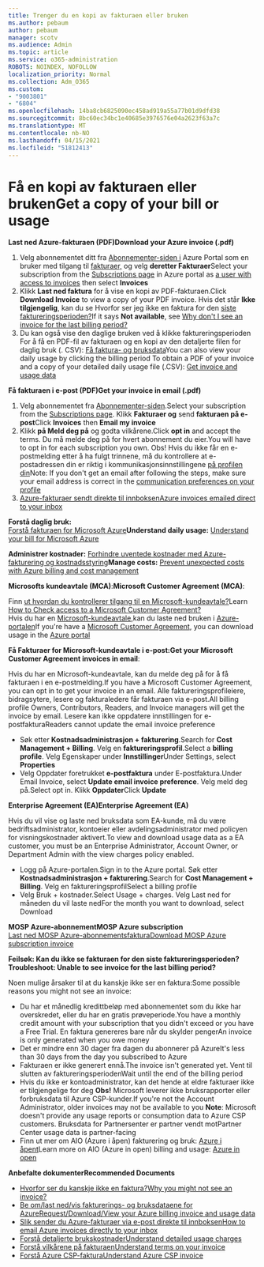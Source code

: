 ```yaml
---
title: Trenger du en kopi av fakturaen eller bruken
ms.author: pebaum
author: pebaum
manager: scotv
ms.audience: Admin
ms.topic: article
ms.service: o365-administration
ROBOTS: NOINDEX, NOFOLLOW
localization_priority: Normal
ms.collection: Adm_O365
ms.custom:
- "9003801"
- "6804"
ms.openlocfilehash: 14ba8cb6825090ec458ad919a55a77b01d9dfd38
ms.sourcegitcommit: 8bc60ec34bc1e40685e3976576e04a2623f63a7c
ms.translationtype: MT
ms.contentlocale: nb-NO
ms.lasthandoff: 04/15/2021
ms.locfileid: "51812413"
---
```

# <a name="get-a-copy-of-your-bill-or-usage"></a><span data-ttu-id="7e38f-102">Få en kopi av fakturaen eller bruken</span><span class="sxs-lookup"><span data-stu-id="7e38f-102">Get a copy of your bill or usage</span></span>

<span data-ttu-id="7e38f-103">**Last ned Azure-fakturaen (PDF)**</span><span class="sxs-lookup"><span data-stu-id="7e38f-103">**Download your Azure invoice (.pdf)**</span></span>

1. <span data-ttu-id="7e38f-104">Velg abonnementet ditt fra [Abonnementer-siden i](https://portal.azure.com/#blade/Microsoft_Azure_Billing/SubscriptionsBlade) Azure Portal som en bruker med tilgang til [fakturaer,](https://docs.microsoft.com/azure/cost-management-billing/manage/manage-billing-access?WT.mc_id=Portal-Microsoft_Azure_Support) og velg **deretter Fakturaer**</span><span class="sxs-lookup"><span data-stu-id="7e38f-104">Select your subscription from the [Subscriptions page](https://portal.azure.com/#blade/Microsoft_Azure_Billing/SubscriptionsBlade) in Azure portal as [a user with access to invoices](https://docs.microsoft.com/azure/cost-management-billing/manage/manage-billing-access?WT.mc_id=Portal-Microsoft_Azure_Support) then select **Invoices**</span></span>
2. <span data-ttu-id="7e38f-105">Klikk **Last ned faktura** for å vise en kopi av PDF-fakturaen.</span><span class="sxs-lookup"><span data-stu-id="7e38f-105">Click **Download Invoice** to view a copy of your PDF invoice.</span></span> <span data-ttu-id="7e38f-106">Hvis det står **Ikke tilgjengelig**, kan du se Hvorfor ser jeg ikke en faktura for den [siste faktureringsperioden?](https://docs.microsoft.com/azure/cost-management-billing/manage/download-azure-invoice-daily-usage-date?WT.mc_id=Portal-Microsoft_Azure_Support#noinvoice)</span><span class="sxs-lookup"><span data-stu-id="7e38f-106">If it says **Not available**, see [Why don't I see an invoice for the last billing period?](https://docs.microsoft.com/azure/cost-management-billing/manage/download-azure-invoice-daily-usage-date?WT.mc_id=Portal-Microsoft_Azure_Support#noinvoice)</span></span>
3. <span data-ttu-id="7e38f-107">Du kan også vise den daglige bruken ved å klikke faktureringsperioden For å få en PDF-fil av fakturaen og en kopi av den detaljerte filen for daglig bruk (. CSV): [Få faktura- og bruksdata](https://docs.microsoft.com/azure/cost-management-billing/manage/download-azure-invoice-daily-usage-date?WT.mc_id=Portal-Microsoft_Azure_Support)</span><span class="sxs-lookup"><span data-stu-id="7e38f-107">You can also view your daily usage by clicking the billing period To obtain a PDF of your invoice and a copy of your detailed daily usage file (.CSV): [Get invoice and usage data](https://docs.microsoft.com/azure/cost-management-billing/manage/download-azure-invoice-daily-usage-date?WT.mc_id=Portal-Microsoft_Azure_Support)</span></span>

<span data-ttu-id="7e38f-108">**Få fakturaen i e-post (PDF)**</span><span class="sxs-lookup"><span data-stu-id="7e38f-108">**Get your invoice in email (.pdf)**</span></span>

1. <span data-ttu-id="7e38f-109">Velg abonnementet fra [Abonnementer-siden](https://ms.portal.azure.com/#blade/Microsoft_Azure_Billing/SubscriptionsBlade).</span><span class="sxs-lookup"><span data-stu-id="7e38f-109">Select your subscription from the [Subscriptions page](https://ms.portal.azure.com/#blade/Microsoft_Azure_Billing/SubscriptionsBlade).</span></span> <span data-ttu-id="7e38f-110">Klikk **Fakturaer og** send **fakturaen på e-post**</span><span class="sxs-lookup"><span data-stu-id="7e38f-110">Click **Invoices** then **Email my invoice**</span></span>
2. <span data-ttu-id="7e38f-111">Klikk **på Meld deg på** og godta vilkårene.</span><span class="sxs-lookup"><span data-stu-id="7e38f-111">Click **opt in** and accept the terms.</span></span> <span data-ttu-id="7e38f-112">Du må melde deg på for hvert abonnement du eier.</span><span class="sxs-lookup"><span data-stu-id="7e38f-112">You will have to opt in for each subscription you own.</span></span> <span data-ttu-id="7e38f-113">Obs! Hvis du ikke får en e-postmelding etter å ha fulgt trinnene, må du kontrollere at e-postadressen din er riktig i kommunikasjonsinnstillingene [på profilen din](https://account.windowsazure.com/profile)</span><span class="sxs-lookup"><span data-stu-id="7e38f-113">Note: If you don't get an email after following the steps, make sure your email address is correct in the [communication preferences on your profile](https://account.windowsazure.com/profile)</span></span>
3. [<span data-ttu-id="7e38f-114">Azure-fakturaer sendt direkte til innboksen</span><span class="sxs-lookup"><span data-stu-id="7e38f-114">Azure invoices emailed direct to your inbox</span></span>](https://azure.microsoft.com/blog/azure-email-invoices/)

<span data-ttu-id="7e38f-115">**Forstå daglig bruk:**  
 [Forstå fakturaen for Microsoft Azure](https://docs.microsoft.com/azure/cost-management-billing/understand/review-individual-bill?WT.mc_id=Portal-Microsoft_Azure_Support)</span><span class="sxs-lookup"><span data-stu-id="7e38f-115">**Understand daily usage:** 
[Understand your bill for Microsoft Azure](https://docs.microsoft.com/azure/cost-management-billing/understand/review-individual-bill?WT.mc_id=Portal-Microsoft_Azure_Support)</span></span>  

<span data-ttu-id="7e38f-116">**Administrer kostnader:** [Forhindre uventede kostnader med Azure-fakturering og kostnadsstyring](https://docs.microsoft.com/azure/cost-management-billing/manage/getting-started?WT.mc_id=Portal-Microsoft_Azure_Support)</span><span class="sxs-lookup"><span data-stu-id="7e38f-116">**Manage costs:** [Prevent unexpected costs with Azure billing and cost management](https://docs.microsoft.com/azure/cost-management-billing/manage/getting-started?WT.mc_id=Portal-Microsoft_Azure_Support)</span></span>  

<span data-ttu-id="7e38f-117">**Microsofts kundeavtale (MCA)**:</span><span class="sxs-lookup"><span data-stu-id="7e38f-117">**Microsoft Customer Agreement (MCA)**:</span></span>

<span data-ttu-id="7e38f-118">Finn  [ut hvordan du kontrollerer tilgang til en Microsoft-kundeavtale?](https://docs.microsoft.com/azure/cost-management-billing/manage/download-azure-invoice-daily-usage-date?WT.mc_id=Portal-Microsoft_Azure_Support#check-access-to-a-microsoft-customer-agreement)</span><span class="sxs-lookup"><span data-stu-id="7e38f-118">Learn  [How to Check access to a Microsoft Customer Agreement?](https://docs.microsoft.com/azure/cost-management-billing/manage/download-azure-invoice-daily-usage-date?WT.mc_id=Portal-Microsoft_Azure_Support#check-access-to-a-microsoft-customer-agreement)</span></span>  
<span data-ttu-id="7e38f-119">Hvis du har en [Microsoft-kundeavtale,](https://docs.microsoft.com/azure/cost-management-billing/manage/download-azure-invoice-daily-usage-date?WT.mc_id=Portal-Microsoft_Azure_Support#check-access-to-a-microsoft-customer-agreement)kan du laste ned bruken i [Azure-portalen](https://portal.azure.com/)</span><span class="sxs-lookup"><span data-stu-id="7e38f-119">If you're have a [Microsoft Customer Agreement](https://docs.microsoft.com/azure/cost-management-billing/manage/download-azure-invoice-daily-usage-date?WT.mc_id=Portal-Microsoft_Azure_Support#check-access-to-a-microsoft-customer-agreement), you can download usage in the [Azure portal](https://portal.azure.com/)</span></span>

<span data-ttu-id="7e38f-120">**Få Fakturaer for Microsoft-kundeavtale i e-post:**</span><span class="sxs-lookup"><span data-stu-id="7e38f-120">**Get your Microsoft Customer Agreement invoices in email**:</span></span>

<span data-ttu-id="7e38f-121">Hvis du har en Microsoft-kundeavtale, kan du melde deg på for å få fakturaen i en e-postmelding.</span><span class="sxs-lookup"><span data-stu-id="7e38f-121">If you have a Microsoft Customer Agreement, you can opt in to get your invoice in an email.</span></span> <span data-ttu-id="7e38f-122">Alle faktureringsprofileiere, bidragsytere, lesere og fakturaledere får fakturaen via e-post.</span><span class="sxs-lookup"><span data-stu-id="7e38f-122">All billing profile Owners, Contributors, Readers, and Invoice managers will get the invoice by email.</span></span> <span data-ttu-id="7e38f-123">Lesere kan ikke oppdatere innstillingen for e-postfaktura</span><span class="sxs-lookup"><span data-stu-id="7e38f-123">Readers cannot update the email invoice preference</span></span>

- <span data-ttu-id="7e38f-124">Søk etter **Kostnadsadministrasjon + fakturering**.</span><span class="sxs-lookup"><span data-stu-id="7e38f-124">Search for **Cost Management + Billing**.</span></span> <span data-ttu-id="7e38f-125">Velg en **faktureringsprofil**.</span><span class="sxs-lookup"><span data-stu-id="7e38f-125">Select a **billing profile**.</span></span> <span data-ttu-id="7e38f-126">Velg Egenskaper under **Innstillinger**</span><span class="sxs-lookup"><span data-stu-id="7e38f-126">Under Settings, select **Properties**</span></span>
- <span data-ttu-id="7e38f-127">Velg Oppdater foretrukket **e-postfaktura** under E-postfaktura.</span><span class="sxs-lookup"><span data-stu-id="7e38f-127">Under Email Invoice, select **Update email invoice preference**.</span></span> <span data-ttu-id="7e38f-128">Velg meld deg på.</span><span class="sxs-lookup"><span data-stu-id="7e38f-128">Select opt in.</span></span> <span data-ttu-id="7e38f-129">Klikk **Oppdater**</span><span class="sxs-lookup"><span data-stu-id="7e38f-129">Click **Update**</span></span>

<span data-ttu-id="7e38f-130">**Enterprise Agreement (EA)**</span><span class="sxs-lookup"><span data-stu-id="7e38f-130">**Enterprise Agreement (EA)**</span></span>

<span data-ttu-id="7e38f-131">Hvis du vil vise og laste ned bruksdata som EA-kunde, må du være bedriftsadministrator, kontoeier eller avdelingsadministrator med policyen for visningskostnader aktivert.</span><span class="sxs-lookup"><span data-stu-id="7e38f-131">To view and download usage data as a EA customer, you must be an Enterprise Administrator, Account Owner, or Department Admin with the view charges policy enabled.</span></span>

- <span data-ttu-id="7e38f-132">Logg på Azure-portalen.</span><span class="sxs-lookup"><span data-stu-id="7e38f-132">Sign in to the Azure portal.</span></span> <span data-ttu-id="7e38f-133">Søk etter **Kostnadsadministrasjon + fakturering**.</span><span class="sxs-lookup"><span data-stu-id="7e38f-133">Search for **Cost Management + Billing**.</span></span> <span data-ttu-id="7e38f-134">Velg en faktureringsprofil</span><span class="sxs-lookup"><span data-stu-id="7e38f-134">Select a billing profile</span></span>
- <span data-ttu-id="7e38f-135">Velg Bruk + kostnader.</span><span class="sxs-lookup"><span data-stu-id="7e38f-135">Select Usage + charges.</span></span> <span data-ttu-id="7e38f-136">Velg Last ned for måneden du vil laste ned</span><span class="sxs-lookup"><span data-stu-id="7e38f-136">For the month you want to download, select Download</span></span>

<span data-ttu-id="7e38f-137">**MOSP Azure-abonnement**</span><span class="sxs-lookup"><span data-stu-id="7e38f-137">**MOSP Azure subscription**</span></span>  
[<span data-ttu-id="7e38f-138">Last ned MOSP Azure-abonnementsfaktura</span><span class="sxs-lookup"><span data-stu-id="7e38f-138">Download MOSP Azure subscription invoice</span></span>](https://docs.microsoft.com/azure/cost-management-billing/understand/download-azure-invoice?WT.mc_id=Portal-Microsoft_Azure_Support#download-your-mosp-azure-subscription-invoice)

<span data-ttu-id="7e38f-139">**Feilsøk: Kan du ikke se fakturaen for den siste faktureringsperioden?**</span><span class="sxs-lookup"><span data-stu-id="7e38f-139">**Troubleshoot: Unable to see invoice for the last billing period?**</span></span>

<span data-ttu-id="7e38f-140">Noen mulige årsaker til at du kanskje ikke ser en faktura:</span><span class="sxs-lookup"><span data-stu-id="7e38f-140">Some possible reasons you might not see an invoice:</span></span>

- <span data-ttu-id="7e38f-141">Du har et månedlig kredittbeløp med abonnementet som du ikke har overskredet, eller du har en gratis prøveperiode.</span><span class="sxs-lookup"><span data-stu-id="7e38f-141">You have a monthly credit amount with your subscription that you didn't exceed or you have a Free Trial.</span></span> <span data-ttu-id="7e38f-142">En faktura genereres bare når du skylder penger</span><span class="sxs-lookup"><span data-stu-id="7e38f-142">An invoice is only generated when you owe money</span></span>
- <span data-ttu-id="7e38f-143">Det er mindre enn 30 dager fra dagen du abonnerer på Azure</span><span class="sxs-lookup"><span data-stu-id="7e38f-143">It's less than 30 days from the day you subscribed to Azure</span></span>
- <span data-ttu-id="7e38f-144">Fakturaen er ikke generert ennå.</span><span class="sxs-lookup"><span data-stu-id="7e38f-144">The invoice isn't generated yet.</span></span> <span data-ttu-id="7e38f-145">Vent til slutten av faktureringsperioden</span><span class="sxs-lookup"><span data-stu-id="7e38f-145">Wait until the end of the billing period</span></span>
- <span data-ttu-id="7e38f-146">Hvis du ikke er kontoadministrator, kan det hende at eldre fakturaer ikke er tilgjengelige for deg **Obs!** Microsoft leverer ikke bruksrapporter eller forbruksdata til Azure CSP-kunder.</span><span class="sxs-lookup"><span data-stu-id="7e38f-146">If you're not the Account Administrator, older invoices may not be available to you **Note**: Microsoft doesn't provide any usage reports or consumption data to Azure CSP customers.</span></span> <span data-ttu-id="7e38f-147">Bruksdata for Partnersenter er partner vendt mot</span><span class="sxs-lookup"><span data-stu-id="7e38f-147">Partner Center usage data is partner-facing</span></span>
- <span data-ttu-id="7e38f-148">Finn ut mer om AIO (Azure i åpen) fakturering og bruk: [Azure i åpent](https://azure.microsoft.com/offers/ms-azr-0111p/)</span><span class="sxs-lookup"><span data-stu-id="7e38f-148">Learn more on AIO (Azure in open) billing and usage: [Azure in open](https://azure.microsoft.com/offers/ms-azr-0111p/)</span></span>

<span data-ttu-id="7e38f-149">**Anbefalte dokumenter**</span><span class="sxs-lookup"><span data-stu-id="7e38f-149">**Recommended Documents**</span></span>

- [<span data-ttu-id="7e38f-150">Hvorfor ser du kanskje ikke en faktura?</span><span class="sxs-lookup"><span data-stu-id="7e38f-150">Why you might not see an invoice?</span></span>](https://docs.microsoft.com/azure/cost-management-billing/understand/download-azure-invoice?WT.mc_id=Portal-Microsoft_Azure_Support#noinvoice)
- [<span data-ttu-id="7e38f-151">Be om/last ned/vis fakturerings- og bruksdataene for Azure</span><span class="sxs-lookup"><span data-stu-id="7e38f-151">Request/Download/View your Azure billing invoice and usage data</span></span>](https://docs.microsoft.com/azure/cost-management-billing/manage/download-azure-invoice-daily-usage-date?WT.mc_id=Portal-Microsoft_Azure_Support)
- [<span data-ttu-id="7e38f-152">Slik sender du Azure-fakturaer via e-post direkte til innboksen</span><span class="sxs-lookup"><span data-stu-id="7e38f-152">How to email Azure invoices directly to your inbox</span></span>](https://docs.microsoft.com/azure/cost-management-billing/manage/download-azure-invoice-daily-usage-date?WT.mc_id=Portal-Microsoft_Azure_Support)
- [<span data-ttu-id="7e38f-153">Forstå detaljerte brukskostnader</span><span class="sxs-lookup"><span data-stu-id="7e38f-153">Understand detailed usage charges</span></span>](https://docs.microsoft.com/azure/cost-management-billing/understand/review-individual-bill?WT.mc_id=Portal-Microsoft_Azure_Support#csv)
- [<span data-ttu-id="7e38f-154">Forstå vilkårene på fakturaen</span><span class="sxs-lookup"><span data-stu-id="7e38f-154">Understand terms on your invoice</span></span>](https://docs.microsoft.com/azure/cost-management-billing/understand/understand-invoice?WT.mc_id=Portal-Microsoft_Azure_Support)
- [<span data-ttu-id="7e38f-155">Forstå Azure CSP-faktura</span><span class="sxs-lookup"><span data-stu-id="7e38f-155">Understand Azure CSP invoice</span></span>](https://docs.microsoft.com/partner-center/azure-plan-lp?WT.mc_id=Portal-Microsoft_Azure_Support)
